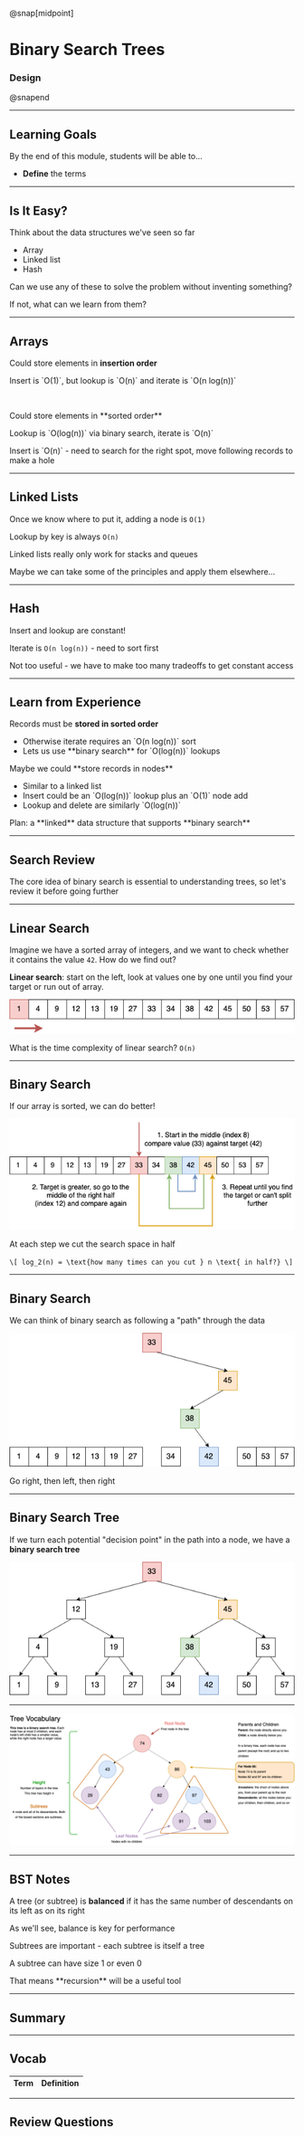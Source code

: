 @snap[midpoint]

# Binary Search Trees

### Design

@snapend

---

## Learning Goals

By the end of this module, students will be able to...

- **Define** the terms

---

## Is It Easy?

Think about the data structures we've seen so far

<ul class="small">
<li>Array</li>
<li>Linked list</li>
<li>Hash</li>
</ul>

Can we use any of these to solve the problem without inventing something?

If not, what can we learn from them?

---

## Arrays

Could store elements in **insertion order**

<p class="small">Insert is `O(1)`, but lookup is `O(n)` and iterate is `O(n log(n))`</p>

<br>

<div class="fragment">
<p>Could store elements in **sorted order**</p>

<p class="small">Lookup is `O(log(n))` via binary search, iterate is `O(n)`</p>
<p class="small">Insert is `O(n)` - need to search for the right spot, move following records to make a hole</p>
</div>

---

## Linked Lists

Once we know where to put it, adding a node is `O(1)`

Lookup by key is always `O(n)`

Linked lists really only work for stacks and queues

Maybe we can take some of the principles and apply them elsewhere...

---

## Hash

Insert and lookup are constant!

Iterate is `O(n log(n))` - need to sort first

Not too useful - we have to make too many tradeoffs to get constant access

---

## Learn from Experience

Records must be **stored in sorted order**

<ul class="small">
<li>Otherwise iterate requires an `O(n log(n))` sort</li>
<li>Lets us use **binary search** for `O(log(n))` lookups</li>
</ul>

<div class="fragment">
<p>Maybe we could **store records in nodes**</p>
<ul class="small">
<li>Similar to a linked list</li>
<li>Insert could be an `O(log(n))` lookup plus an `O(1)` node add</li>
<li>Lookup and delete are similarly `O(log(n))`</li>
</ul>
</div>

<p class="fragment">Plan: a **linked** data structure that supports **binary search**</p>

---

## Search Review

The core idea of binary search is essential to understanding trees, so let's review it before going further

---

## Linear Search

Imagine we have a sorted array of integers, and we want to check whether it contains the value `42`. How do we find out?

**Linear search**: start on the left, look at values one by one until you find your target or run out of array.

![](binary-trees/images/array-linear-search.png)

What is the time complexity of linear search? `O(n)`

---

## Binary Search

If our array is sorted, we can do better!

![](binary-trees/images/array-binary-search.png)

At each step we cut the search space in half

`\[ log_2(n) = \text{how many times can you cut } n \text{ in half?} \]`

---

## Binary Search

We can think of binary search as following a "path" through the data

![](binary-trees/images/array-to-bst.png)

<p class="small">Go right, then left, then right</p>

---

## Binary Search Tree

If we turn each potential "decision point" in the path into a node, we have a **binary search tree**

![](binary-trees/images/bst-transformed.png)

---

![wide](binary-trees/images/TreeVocabulary.png)

---

## BST Notes

A tree (or subtree) is **balanced** if it has the same number of descendants on its left as on its right

<p class="small">As we'll see, balance is key for performance</p>

<div class="fragment">
<p>Subtrees are important - each subtree is itself a tree</p>

<p class="small">A subtree can have size 1 or even 0</p>

<p class="small">That means **recursion** will be a useful tool</p>
</div>

---

## Summary

---

## Vocab

| Term | Definition |
| ---- | ---------- |


---

## Review Questions

